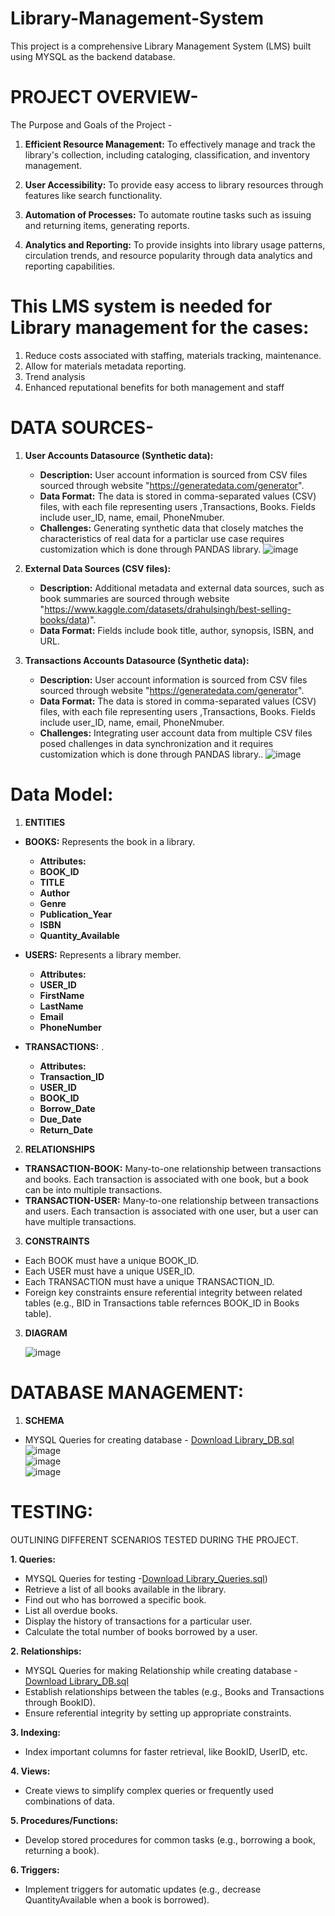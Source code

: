 # Library-Management-System
This project is a comprehensive Library Management System (LMS) built using MYSQL as the backend database.

# PROJECT OVERVIEW-
 
 The Purpose and Goals of the Project -
1. **Efficient Resource Management:** To effectively manage and track the library's collection, including cataloging, classification, and inventory management.

2. **User Accessibility:** To provide easy access to library resources through features like search functionality.

3. **Automation of Processes:** To automate routine tasks such as issuing and returning items, generating reports.

4. **Analytics and Reporting:** To provide insights into library usage patterns, circulation trends, and resource popularity through data analytics and reporting capabilities.

# This LMS system is needed for Library management for the cases:
 1. Reduce costs associated with staffing, materials tracking, maintenance.
 2. Allow for materials metadata reporting.
 3. Trend analysis
 4. Enhanced reputational benefits for both management and staff

# DATA SOURCES-

1. **User Accounts Datasource (Synthetic data):**
   - **Description:** User account information is sourced from CSV files sourced through website "https://generatedata.com/generator".
   - **Data Format:** The data is stored in comma-separated values (CSV) files, with each file representing users ,Transactions, Books. Fields include user_ID, name, email, PhoneNmuber.
   - **Challenges:** Generating synthetic data that closely matches the characteristics of real data for a particlar use case
    requires customization which is done through PANDAS library.
![image](https://github.com/AmanBadholia/Library-Management-System/assets/159482577/3ad393c6-c476-445d-8302-dafcb24aba28)

2. **External Data Sources (CSV files):**
   - **Description:** Additional metadata and external data sources, such as book summaries are sourced through website "https://www.kaggle.com/datasets/drahulsingh/best-selling-books/data)".
   - **Data Format:** Fields include book title, author, synopsis, ISBN, and URL.
  
3. **Transactions Accounts Datasource (Synthetic data):**
   - **Description:** User account information is sourced from CSV files sourced through website "https://generatedata.com/generator".
   - **Data Format:** The data is stored in comma-separated values (CSV) files, with each file representing users ,Transactions, Books. Fields include user_ID, name, email, PhoneNmuber.
   - **Challenges:** Integrating user account data from multiple CSV files posed challenges in data synchronization and it requires customization which is done through PANDAS library..
![image](https://github.com/AmanBadholia/Library-Management-System/assets/159482577/a07db20b-c4f9-413b-8a48-a082c287c4eb)

# Data Model:
1. **ENTITIES**
- **BOOKS:** Represents the book in a library.
   - **Attributes:** 
   - **BOOK_ID** 
   - **TITLE**
   - **Author**
   - **Genre**
   - **Publication_Year**
   - **ISBN**
   - **Quantity_Available**

- **USERS:** Represents a library member.
   - **Attributes:** 
   - **USER_ID** 
   - **FirstName**
   - **LastName**
   - **Email**
   - **PhoneNumber**

- **TRANSACTIONS:** .
   - **Attributes:** 
   - **Transaction_ID** 
   - **USER_ID**
   - **BOOK_ID**
   - **Borrow_Date**
   - **Due_Date**
   - **Return_Date**

2. **RELATIONSHIPS**
- **TRANSACTION-BOOK:** Many-to-one relationship between transactions and books. Each transaction is associated with one book, but a book can be into multiple transactions.
- **TRANSACTION-USER:** Many-to-one relationship between transactions and users. Each transaction is associated with one user, but a user can have multiple transactions.

3. **CONSTRAINTS**
-  Each BOOK must have a unique BOOK_ID.
-  Each USER must have a unique USER_ID.
-  Each TRANSACTION must have a unique TRANSACTION_ID.
-  Foreign key constraints ensure referential integrity between related tables (e.g., BID in Transactions table refernces BOOK_ID in Books table).

3. **DIAGRAM**

   ![image](https://github.com/AmanBadholia/Library-Management-System/assets/159482577/8b018a6f-545f-454f-8f43-311212f3b4d4)

# DATABASE MANAGEMENT:
 1. **SCHEMA**

- MYSQL Queries for creating database - [Download Library_DB.sql](Library_DB.sql)
![image](https://github.com/AmanBadholia/Library-Management-System/assets/159482577/24b68817-0be4-4520-b36d-f43d2c855abf)  
![image](https://github.com/AmanBadholia/Library-Management-System/assets/159482577/4ec1a83d-fe3c-4e38-bfce-f086700445c7)  
![image](https://github.com/AmanBadholia/Library-Management-System/assets/159482577/e97b6e66-bac5-4bef-bef8-9d8e2b444a1e)

# TESTING:
OUTLINING DIFFERENT SCENARIOS TESTED DURING THE PROJECT.

**1. Queries:**
- MYSQL Queries for testing -[Download Library_Queries.sql](Library_Queries.sql))
- Retrieve a list of all books available in the library.
- Find out who has borrowed a specific book.
- List all overdue books.
- Display the history of transactions for a particular user.
- Calculate the total number of books borrowed by a user.

**2. Relationships:**
- MYSQL Queries for making Relationship while creating database - [Download Library_DB.sql](Library_DB.sql)
- Establish relationships between the tables (e.g., Books and Transactions through BookID).
- Ensure referential integrity by setting up appropriate constraints.

**3. Indexing:**

- Index important columns for faster retrieval, like BookID, UserID, etc.

**4. Views:**

- Create views to simplify complex queries or frequently used combinations of data.

**5. Procedures/Functions:**

- Develop stored procedures for common tasks (e.g., borrowing a book, returning a book).

**6. Triggers:**

- Implement triggers for automatic updates (e.g., decrease QuantityAvailable when a book is borrowed).
